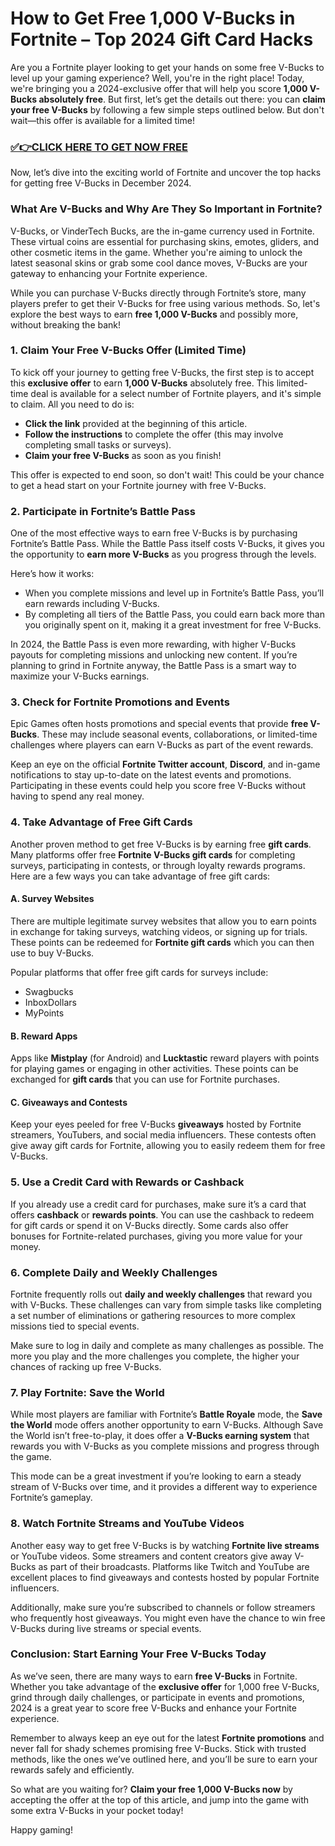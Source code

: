 # How to Get Free 1,000 V-Bucks in Fortnite – Top 2024 Gift Card Hacks

Are you a Fortnite player looking to get your hands on some free V-Bucks to level up your gaming experience? Well, you're in the right place! Today, we're bringing you a 2024-exclusive offer that will help you score **1,000 V-Bucks absolutely free**. But first, let’s get the details out there: you can **claim your free V-Bucks** by following a few simple steps outlined below. But don't wait—this offer is available for a limited time!

### [✅👉CLICK HERE TO GET NOW FREE](https://getfnskins.xyz/a/g/c/)

Now, let’s dive into the exciting world of Fortnite and uncover the top hacks for getting free V-Bucks in December 2024.

### What Are V-Bucks and Why Are They So Important in Fortnite?

V-Bucks, or VinderTech Bucks, are the in-game currency used in Fortnite. These virtual coins are essential for purchasing skins, emotes, gliders, and other cosmetic items in the game. Whether you're aiming to unlock the latest seasonal skins or grab some cool dance moves, V-Bucks are your gateway to enhancing your Fortnite experience.

While you can purchase V-Bucks directly through Fortnite’s store, many players prefer to get their V-Bucks for free using various methods. So, let's explore the best ways to earn **free 1,000 V-Bucks** and possibly more, without breaking the bank!

### 1. **Claim Your Free V-Bucks Offer (Limited Time)**

To kick off your journey to getting free V-Bucks, the first step is to accept this **exclusive offer** to earn **1,000 V-Bucks** absolutely free. This limited-time deal is available for a select number of Fortnite players, and it's simple to claim. All you need to do is:

- **Click the link** provided at the beginning of this article.
- **Follow the instructions** to complete the offer (this may involve completing small tasks or surveys).
- **Claim your free V-Bucks** as soon as you finish!

This offer is expected to end soon, so don't wait! This could be your chance to get a head start on your Fortnite journey with free V-Bucks.

### 2. **Participate in Fortnite’s Battle Pass**

One of the most effective ways to earn free V-Bucks is by purchasing Fortnite’s Battle Pass. While the Battle Pass itself costs V-Bucks, it gives you the opportunity to **earn more V-Bucks** as you progress through the levels.

Here’s how it works:
- When you complete missions and level up in Fortnite’s Battle Pass, you’ll earn rewards including V-Bucks.
- By completing all tiers of the Battle Pass, you could earn back more than you originally spent on it, making it a great investment for free V-Bucks.

In 2024, the Battle Pass is even more rewarding, with higher V-Bucks payouts for completing missions and unlocking new content. If you’re planning to grind in Fortnite anyway, the Battle Pass is a smart way to maximize your V-Bucks earnings.

### 3. **Check for Fortnite Promotions and Events**

Epic Games often hosts promotions and special events that provide **free V-Bucks**. These may include seasonal events, collaborations, or limited-time challenges where players can earn V-Bucks as part of the event rewards. 

Keep an eye on the official **Fortnite Twitter account**, **Discord**, and in-game notifications to stay up-to-date on the latest events and promotions. Participating in these events could help you score free V-Bucks without having to spend any real money.

### 4. **Take Advantage of Free Gift Cards**

Another proven method to get free V-Bucks is by earning free **gift cards**. Many platforms offer free **Fortnite V-Bucks gift cards** for completing surveys, participating in contests, or through loyalty rewards programs. Here are a few ways you can take advantage of free gift cards:

#### A. **Survey Websites**
There are multiple legitimate survey websites that allow you to earn points in exchange for taking surveys, watching videos, or signing up for trials. These points can be redeemed for **Fortnite gift cards** which you can then use to buy V-Bucks.

Popular platforms that offer free gift cards for surveys include:
- Swagbucks
- InboxDollars
- MyPoints

#### B. **Reward Apps**
Apps like **Mistplay** (for Android) and **Lucktastic** reward players with points for playing games or engaging in other activities. These points can be exchanged for **gift cards** that you can use for Fortnite purchases.

#### C. **Giveaways and Contests**
Keep your eyes peeled for free V-Bucks **giveaways** hosted by Fortnite streamers, YouTubers, and social media influencers. These contests often give away gift cards for Fortnite, allowing you to easily redeem them for free V-Bucks.

### 5. **Use a Credit Card with Rewards or Cashback**

If you already use a credit card for purchases, make sure it’s a card that offers **cashback** or **rewards points**. You can use the cashback to redeem for gift cards or spend it on V-Bucks directly. Some cards also offer bonuses for Fortnite-related purchases, giving you more value for your money.

### 6. **Complete Daily and Weekly Challenges**

Fortnite frequently rolls out **daily and weekly challenges** that reward you with V-Bucks. These challenges can vary from simple tasks like completing a set number of eliminations or gathering resources to more complex missions tied to special events.

Make sure to log in daily and complete as many challenges as possible. The more you play and the more challenges you complete, the higher your chances of racking up free V-Bucks.

### 7. **Play Fortnite: Save the World**

While most players are familiar with Fortnite’s **Battle Royale** mode, the **Save the World** mode offers another opportunity to earn V-Bucks. Although Save the World isn’t free-to-play, it does offer a **V-Bucks earning system** that rewards you with V-Bucks as you complete missions and progress through the game.

This mode can be a great investment if you’re looking to earn a steady stream of V-Bucks over time, and it provides a different way to experience Fortnite’s gameplay.

### 8. **Watch Fortnite Streams and YouTube Videos**

Another easy way to get free V-Bucks is by watching **Fortnite live streams** or YouTube videos. Some streamers and content creators give away V-Bucks as part of their broadcasts. Platforms like Twitch and YouTube are excellent places to find giveaways and contests hosted by popular Fortnite influencers.

Additionally, make sure you’re subscribed to channels or follow streamers who frequently host giveaways. You might even have the chance to win free V-Bucks during live streams or special events.

### Conclusion: Start Earning Your Free V-Bucks Today

As we’ve seen, there are many ways to earn **free V-Bucks** in Fortnite. Whether you take advantage of the **exclusive offer** for 1,000 free V-Bucks, grind through daily challenges, or participate in events and promotions, 2024 is a great year to score free V-Bucks and enhance your Fortnite experience.

Remember to always keep an eye out for the latest **Fortnite promotions** and never fall for shady schemes promising free V-Bucks. Stick with trusted methods, like the ones we’ve outlined here, and you’ll be sure to earn your rewards safely and efficiently.

So what are you waiting for? **Claim your free 1,000 V-Bucks now** by accepting the offer at the top of this article, and jump into the game with some extra V-Bucks in your pocket today!

Happy gaming!
